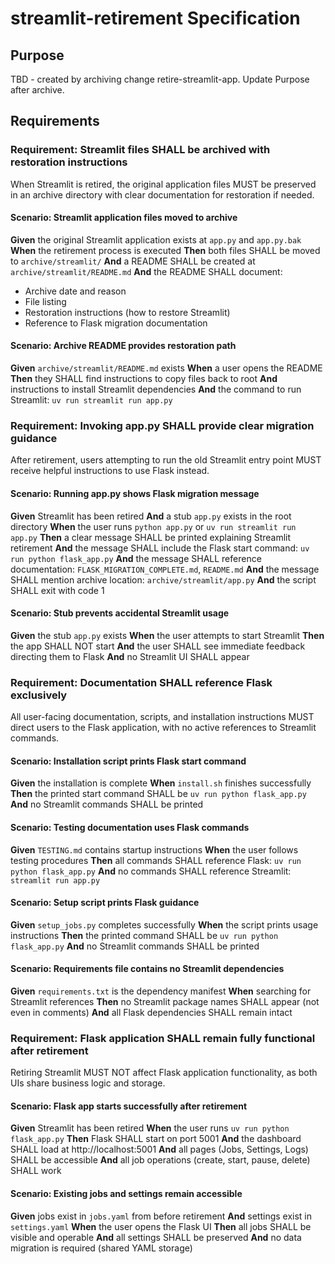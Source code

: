 # streamlit-retirement Specification

## Purpose
TBD - created by archiving change retire-streamlit-app. Update Purpose after archive.
## Requirements
### Requirement: Streamlit files SHALL be archived with restoration instructions

When Streamlit is retired, the original application files MUST be preserved in an archive directory with clear documentation for restoration if needed.

#### Scenario: Streamlit application files moved to archive

**Given** the original Streamlit application exists at `app.py` and `app.py.bak`
**When** the retirement process is executed
**Then** both files SHALL be moved to `archive/streamlit/`
**And** a README SHALL be created at `archive/streamlit/README.md`
**And** the README SHALL document:
- Archive date and reason
- File listing
- Restoration instructions (how to restore Streamlit)
- Reference to Flask migration documentation

#### Scenario: Archive README provides restoration path

**Given** `archive/streamlit/README.md` exists
**When** a user opens the README
**Then** they SHALL find instructions to copy files back to root
**And** instructions to install Streamlit dependencies
**And** the command to run Streamlit: `uv run streamlit run app.py`

### Requirement: Invoking app.py SHALL provide clear migration guidance

After retirement, users attempting to run the old Streamlit entry point MUST receive helpful instructions to use Flask instead.

#### Scenario: Running app.py shows Flask migration message

**Given** Streamlit has been retired
**And** a stub `app.py` exists in the root directory
**When** the user runs `python app.py` or `uv run streamlit run app.py`
**Then** a clear message SHALL be printed explaining Streamlit retirement
**And** the message SHALL include the Flask start command: `uv run python flask_app.py`
**And** the message SHALL reference documentation: `FLASK_MIGRATION_COMPLETE.md`, `README.md`
**And** the message SHALL mention archive location: `archive/streamlit/app.py`
**And** the script SHALL exit with code 1

#### Scenario: Stub prevents accidental Streamlit usage

**Given** the stub `app.py` exists
**When** the user attempts to start Streamlit
**Then** the app SHALL NOT start
**And** the user SHALL see immediate feedback directing them to Flask
**And** no Streamlit UI SHALL appear

### Requirement: Documentation SHALL reference Flask exclusively

All user-facing documentation, scripts, and installation instructions MUST direct users to the Flask application, with no active references to Streamlit commands.

#### Scenario: Installation script prints Flask start command

**Given** the installation is complete
**When** `install.sh` finishes successfully
**Then** the printed start command SHALL be `uv run python flask_app.py`
**And** no Streamlit commands SHALL be printed

#### Scenario: Testing documentation uses Flask commands

**Given** `TESTING.md` contains startup instructions
**When** the user follows testing procedures
**Then** all commands SHALL reference Flask: `uv run python flask_app.py`
**And** no commands SHALL reference Streamlit: `streamlit run app.py`

#### Scenario: Setup script prints Flask guidance

**Given** `setup_jobs.py` completes successfully
**When** the script prints usage instructions
**Then** the printed command SHALL be `uv run python flask_app.py`
**And** no Streamlit commands SHALL be printed

#### Scenario: Requirements file contains no Streamlit dependencies

**Given** `requirements.txt` is the dependency manifest
**When** searching for Streamlit references
**Then** no Streamlit package names SHALL appear (not even in comments)
**And** all Flask dependencies SHALL remain intact

### Requirement: Flask application SHALL remain fully functional after retirement

Retiring Streamlit MUST NOT affect Flask application functionality, as both UIs share business logic and storage.

#### Scenario: Flask app starts successfully after retirement

**Given** Streamlit has been retired
**When** the user runs `uv run python flask_app.py`
**Then** Flask SHALL start on port 5001
**And** the dashboard SHALL load at http://localhost:5001
**And** all pages (Jobs, Settings, Logs) SHALL be accessible
**And** all job operations (create, start, pause, delete) SHALL work

#### Scenario: Existing jobs and settings remain accessible

**Given** jobs exist in `jobs.yaml` from before retirement
**And** settings exist in `settings.yaml`
**When** the user opens the Flask UI
**Then** all jobs SHALL be visible and operable
**And** all settings SHALL be preserved
**And** no data migration is required (shared YAML storage)

